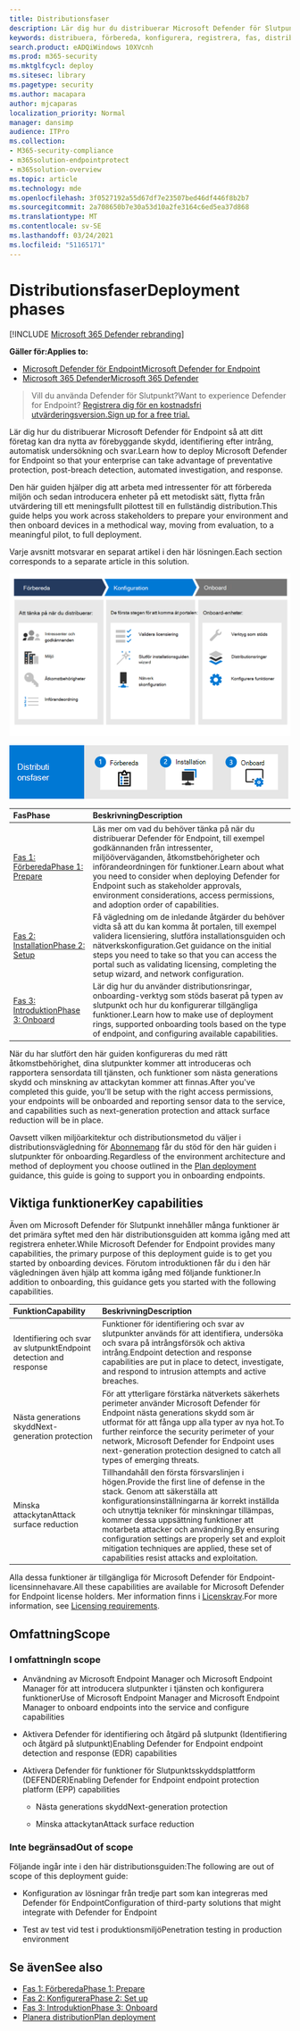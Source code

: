```yaml
---
title: Distributionsfaser
description: Lär dig hur du distribuerar Microsoft Defender för Slutpunkt genom att förbereda, konfigurera och registrera slutpunkter för den tjänsten
keywords: distribuera, förbereda, konfigurera, registrera, fas, distribution, distribuera, införa, konfigurera
search.product: eADQiWindows 10XVcnh
ms.prod: m365-security
ms.mktglfcycl: deploy
ms.sitesec: library
ms.pagetype: security
ms.author: macapara
author: mjcaparas
localization_priority: Normal
manager: dansimp
audience: ITPro
ms.collection:
- M365-security-compliance
- m365solution-endpointprotect
- m365solution-overview
ms.topic: article
ms.technology: mde
ms.openlocfilehash: 3f0527192a55d67df7e23507bed46df446f8b2b7
ms.sourcegitcommit: 2a708650b7e30a53d10a2fe3164c6ed5ea37d868
ms.translationtype: MT
ms.contentlocale: sv-SE
ms.lasthandoff: 03/24/2021
ms.locfileid: "51165171"
---
```

# <a name="deployment-phases"></a><span data-ttu-id="192da-104">Distributionsfaser</span><span class="sxs-lookup"><span data-stu-id="192da-104">Deployment phases</span></span>

[!INCLUDE [Microsoft 365 Defender rebranding](../../includes/microsoft-defender.md)]

<span data-ttu-id="192da-105">**Gäller för:**</span><span class="sxs-lookup"><span data-stu-id="192da-105">**Applies to:**</span></span>
- [<span data-ttu-id="192da-106">Microsoft Defender för Endpoint</span><span class="sxs-lookup"><span data-stu-id="192da-106">Microsoft Defender for Endpoint</span></span>](https://go.microsoft.com/fwlink/p/?linkid=2154037)
- [<span data-ttu-id="192da-107">Microsoft 365 Defender</span><span class="sxs-lookup"><span data-stu-id="192da-107">Microsoft 365 Defender</span></span>](https://go.microsoft.com/fwlink/?linkid=2118804)

><span data-ttu-id="192da-108">Vill du använda Defender för Slutpunkt?</span><span class="sxs-lookup"><span data-stu-id="192da-108">Want to experience Defender for Endpoint?</span></span> [<span data-ttu-id="192da-109">Registrera dig för en kostnadsfri utvärderingsversion.</span><span class="sxs-lookup"><span data-stu-id="192da-109">Sign up for a free trial.</span></span>](https://www.microsoft.com/microsoft-365/windows/microsoft-defender-atp?ocid=docs-wdatp-assignaccess-abovefoldlink)

<span data-ttu-id="192da-110">Lär dig hur du distribuerar Microsoft Defender för Endpoint så att ditt företag kan dra nytta av förebyggande skydd, identifiering efter intrång, automatisk undersökning och svar.</span><span class="sxs-lookup"><span data-stu-id="192da-110">Learn how to deploy Microsoft Defender for Endpoint so that your enterprise can take advantage of preventative protection, post-breach detection, automated investigation, and response.</span></span> 


<span data-ttu-id="192da-111">Den här guiden hjälper dig att arbeta med intressenter för att förbereda miljön och sedan introducera enheter på ett metodiskt sätt, flytta från utvärdering till ett meningsfullt pilottest till en fullständig distribution.</span><span class="sxs-lookup"><span data-stu-id="192da-111">This guide helps you work across stakeholders to prepare your environment and then onboard devices in a methodical way, moving from evaluation, to a meaningful pilot, to full deployment.</span></span>

<span data-ttu-id="192da-112">Varje avsnitt motsvarar en separat artikel i den här lösningen.</span><span class="sxs-lookup"><span data-stu-id="192da-112">Each section corresponds to a separate article in this solution.</span></span>

![Bild av distributionsfaser med information från tabell](images/deployment-guide-phases.png)


![Sammanfattning av distributionsfaser: förbereda, konfigurera, registrera](images/phase-diagrams/deployment-phases.png)

|<span data-ttu-id="192da-115">Fas</span><span class="sxs-lookup"><span data-stu-id="192da-115">Phase</span></span> | <span data-ttu-id="192da-116">Beskrivning</span><span class="sxs-lookup"><span data-stu-id="192da-116">Description</span></span> | 
|:-------|:-----|
| [<span data-ttu-id="192da-117">Fas 1: Förbereda</span><span class="sxs-lookup"><span data-stu-id="192da-117">Phase 1: Prepare</span></span>](prepare-deployment.md)| <span data-ttu-id="192da-118">Läs mer om vad du behöver tänka på när du distribuerar Defender för Endpoint, till exempel godkännanden från intressenter, miljööverväganden, åtkomstbehörigheter och införandeordningen för funktioner.</span><span class="sxs-lookup"><span data-stu-id="192da-118">Learn about what you need to consider when deploying Defender for Endpoint such as stakeholder approvals, environment considerations, access permissions, and adoption order of capabilities.</span></span> 
| [<span data-ttu-id="192da-119">Fas 2: Installation</span><span class="sxs-lookup"><span data-stu-id="192da-119">Phase 2: Setup</span></span>](production-deployment.md)|  <span data-ttu-id="192da-120">Få vägledning om de inledande åtgärder du behöver vidta så att du kan komma åt portalen, till exempel validera licensiering, slutföra installationsguiden och nätverkskonfiguration.</span><span class="sxs-lookup"><span data-stu-id="192da-120">Get guidance on the initial steps you need to take so that you can access the portal such as validating licensing, completing the setup wizard, and network configuration.</span></span> 
| [<span data-ttu-id="192da-121">Fas 3: Introduktion</span><span class="sxs-lookup"><span data-stu-id="192da-121">Phase 3: Onboard</span></span>](onboarding.md) | <span data-ttu-id="192da-122">Lär dig hur du använder distributionsringar, onboarding-verktyg som stöds baserat på typen av slutpunkt och hur du konfigurerar tillgängliga funktioner.</span><span class="sxs-lookup"><span data-stu-id="192da-122">Learn how to make use of deployment rings, supported onboarding tools based on the type of endpoint, and configuring available capabilities.</span></span> 


<span data-ttu-id="192da-123">När du har slutfört den här guiden konfigureras du med rätt åtkomstbehörighet, dina slutpunkter kommer att introduceras och rapportera sensordata till tjänsten, och funktioner som nästa generations skydd och minskning av attackytan kommer att finnas.</span><span class="sxs-lookup"><span data-stu-id="192da-123">After you've completed this guide, you'll be setup with the right access permissions, your endpoints will be onboarded and reporting sensor data to the service, and capabilities such as next-generation protection and attack surface reduction will be in place.</span></span>



<span data-ttu-id="192da-124">Oavsett vilken miljöarkitektur och distributionsmetod du väljer i distributionsvägledning för [Abonnemang](deployment-strategy.md) får du stöd för den här guiden i slutpunkter för onboarding.</span><span class="sxs-lookup"><span data-stu-id="192da-124">Regardless of the environment architecture and method of deployment you choose outlined in the [Plan deployment](deployment-strategy.md) guidance, this guide is going to support you in onboarding endpoints.</span></span> 








## <a name="key-capabilities"></a><span data-ttu-id="192da-125">Viktiga funktioner</span><span class="sxs-lookup"><span data-stu-id="192da-125">Key capabilities</span></span>

<span data-ttu-id="192da-126">Även om Microsoft Defender för Slutpunkt innehåller många funktioner är det primära syftet med den här distributionsguiden att komma igång med att registrera enheter.</span><span class="sxs-lookup"><span data-stu-id="192da-126">While Microsoft Defender for Endpoint provides many capabilities, the primary purpose of this deployment guide is to get you started by onboarding devices.</span></span> <span data-ttu-id="192da-127">Förutom introduktionen får du i den här vägledningen även hjälp att komma igång med följande funktioner.</span><span class="sxs-lookup"><span data-stu-id="192da-127">In addition to onboarding, this guidance gets you started with the following capabilities.</span></span>



<span data-ttu-id="192da-128">Funktion</span><span class="sxs-lookup"><span data-stu-id="192da-128">Capability</span></span> | <span data-ttu-id="192da-129">Beskrivning</span><span class="sxs-lookup"><span data-stu-id="192da-129">Description</span></span> 
:---|:---
<span data-ttu-id="192da-130">Identifiering och svar av slutpunkt</span><span class="sxs-lookup"><span data-stu-id="192da-130">Endpoint detection and response</span></span> | <span data-ttu-id="192da-131">Funktioner för identifiering och svar av slutpunkter används för att identifiera, undersöka och svara på intrångsförsök och aktiva intrång.</span><span class="sxs-lookup"><span data-stu-id="192da-131">Endpoint detection and response capabilities are put in place to detect, investigate, and respond to intrusion attempts and active breaches.</span></span>
<span data-ttu-id="192da-132">Nästa generations skydd</span><span class="sxs-lookup"><span data-stu-id="192da-132">Next-generation protection</span></span> | <span data-ttu-id="192da-133">För att ytterligare förstärka nätverkets säkerhets perimeter använder Microsoft Defender för Endpoint nästa generations skydd som är utformat för att fånga upp alla typer av nya hot.</span><span class="sxs-lookup"><span data-stu-id="192da-133">To further reinforce the security perimeter of your network, Microsoft Defender for Endpoint uses next-generation protection designed to catch all types of emerging threats.</span></span>
<span data-ttu-id="192da-134">Minska attackytan</span><span class="sxs-lookup"><span data-stu-id="192da-134">Attack surface reduction</span></span> |  <span data-ttu-id="192da-135">Tillhandahåll den första försvarslinjen i högen.</span><span class="sxs-lookup"><span data-stu-id="192da-135">Provide the first line of defense in the stack.</span></span> <span data-ttu-id="192da-136">Genom att säkerställa att konfigurationsinställningarna är korrekt inställda och utnyttja tekniker för minskningar tillämpas, kommer dessa uppsättning funktioner att motarbeta attacker och användning.</span><span class="sxs-lookup"><span data-stu-id="192da-136">By ensuring configuration settings are properly set and exploit mitigation techniques are applied, these set of capabilities resist attacks and exploitation.</span></span>

<span data-ttu-id="192da-137">Alla dessa funktioner är tillgängliga för Microsoft Defender för Endpoint-licensinnehavare.</span><span class="sxs-lookup"><span data-stu-id="192da-137">All these capabilities are available for Microsoft Defender for Endpoint license holders.</span></span> <span data-ttu-id="192da-138">Mer information finns i [Licenskrav](minimum-requirements.md#licensing-requirements).</span><span class="sxs-lookup"><span data-stu-id="192da-138">For more information, see [Licensing requirements](minimum-requirements.md#licensing-requirements).</span></span>

## <a name="scope"></a><span data-ttu-id="192da-139">Omfattning</span><span class="sxs-lookup"><span data-stu-id="192da-139">Scope</span></span>

### <a name="in-scope"></a><span data-ttu-id="192da-140">I omfattning</span><span class="sxs-lookup"><span data-stu-id="192da-140">In scope</span></span>

-   <span data-ttu-id="192da-141">Användning av Microsoft Endpoint Manager och Microsoft Endpoint Manager för att introducera slutpunkter i tjänsten och konfigurera funktioner</span><span class="sxs-lookup"><span data-stu-id="192da-141">Use of Microsoft Endpoint Manager and Microsoft Endpoint Manager to onboard endpoints into the service and configure capabilities</span></span>

-   <span data-ttu-id="192da-142">Aktivera Defender för identifiering och åtgärd på slutpunkt (Identifiering och åtgärd på slutpunkt)</span><span class="sxs-lookup"><span data-stu-id="192da-142">Enabling Defender for Endpoint endpoint detection and response (EDR)  capabilities</span></span>

-   <span data-ttu-id="192da-143">Aktivera Defender för funktioner för Slutpunktsskyddsplattform (DEFENDER)</span><span class="sxs-lookup"><span data-stu-id="192da-143">Enabling Defender for Endpoint endpoint protection platform (EPP) capabilities</span></span>

    -   <span data-ttu-id="192da-144">Nästa generations skydd</span><span class="sxs-lookup"><span data-stu-id="192da-144">Next-generation protection</span></span>

    -   <span data-ttu-id="192da-145">Minska attackytan</span><span class="sxs-lookup"><span data-stu-id="192da-145">Attack surface reduction</span></span>


### <a name="out-of-scope"></a><span data-ttu-id="192da-146">Inte begränsad</span><span class="sxs-lookup"><span data-stu-id="192da-146">Out of scope</span></span>

<span data-ttu-id="192da-147">Följande ingår inte i den här distributionsguiden:</span><span class="sxs-lookup"><span data-stu-id="192da-147">The following are out of scope of this deployment guide:</span></span>

-   <span data-ttu-id="192da-148">Konfiguration av lösningar från tredje part som kan integreras med Defender för Endpoint</span><span class="sxs-lookup"><span data-stu-id="192da-148">Configuration of third-party solutions that might integrate with Defender for Endpoint</span></span>

-   <span data-ttu-id="192da-149">Test av test vid test i produktionsmiljö</span><span class="sxs-lookup"><span data-stu-id="192da-149">Penetration testing in production environment</span></span>




## <a name="see-also"></a><span data-ttu-id="192da-150">Se även</span><span class="sxs-lookup"><span data-stu-id="192da-150">See also</span></span>
- [<span data-ttu-id="192da-151">Fas 1: Förbereda</span><span class="sxs-lookup"><span data-stu-id="192da-151">Phase 1: Prepare</span></span>](prepare-deployment.md)
- [<span data-ttu-id="192da-152">Fas 2: Konfigurera</span><span class="sxs-lookup"><span data-stu-id="192da-152">Phase 2: Set up</span></span>](production-deployment.md)
- [<span data-ttu-id="192da-153">Fas 3: Introduktion</span><span class="sxs-lookup"><span data-stu-id="192da-153">Phase 3: Onboard</span></span>](onboarding.md)
- [<span data-ttu-id="192da-154">Planera distribution</span><span class="sxs-lookup"><span data-stu-id="192da-154">Plan deployment</span></span>](deployment-strategy.md)